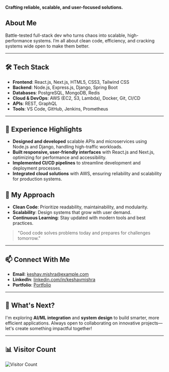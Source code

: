 
**Crafting reliable, scalable, and user-focused solutions.**

## About Me

Battle-tested full-stack dev who turns chaos into scalable, high-performance systems. I’m all about clean code, efficiency, and cracking systems wide open to make them better.

---

## 🛠️ Tech Stack

- **Frontend**: React.js, Next.js, HTML5, CSS3, Tailwind CSS
- **Backend**: Node.js, Express.js, Django, Spring Boot
- **Databases**: PostgreSQL, MongoDB, Redis
- **Cloud & DevOps**: AWS (EC2, S3, Lambda), Docker, Git, CI/CD
- **APIs**: REST, GraphQL
- **Tools**: VS Code, GitHub, Jenkins, Prometheus

---

## 💼 Experience Highlights

- **Designed and developed** scalable APIs and microservices using Node.js and Django, handling high-traffic workloads.
- **Built responsive, user-friendly interfaces** with React.js and Next.js, optimizing for performance and accessibility.
- **Implemented CI/CD pipelines** to streamline development and deployment processes.
- **Integrated cloud solutions** with AWS, ensuring reliability and scalability for production systems.


## 🧠 My Approach

- **Clean Code**: Prioritize readability, maintainability, and modularity.
- **Scalability**: Design systems that grow with user demand.
- **Continuous Learning**: Stay updated with modern tools and best practices.

> "Good code solves problems today and prepares for challenges tomorrow."

---
## 📫 Connect With Me

- **Email**: [keshav.mishra@example.com](mailto:keshav0730@gmail.com)
- **LinkedIn**: [linkedin.com/in/keshavmishra](https://www.linkedin.com/in/keshav-k-mishra-b3089b165/)
- **Portfolio**: <a href="https://keshavx.vercel.app/" target="_blank">Portfolio</a>

---

## 🌱 What's Next?

I'm exploring **AI/ML integration** and **system design** to build smarter, more efficient applications. Always open to collaborating on innovative projects—let's create something impactful together!

---

## 📊 **Visitor Count**

![Visitor Count](https://komarev.com/ghpvc/?username=keshavmishra&style=flat-square&color=blue)
